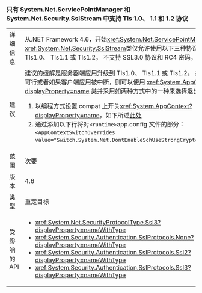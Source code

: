 ### <a name="only-tls-10-11-and-12-protocols-supported-in-systemnetservicepointmanager-and-systemnetsecuritysslstream"></a>只有 System.Net.ServicePointManager 和 System.Net.Security.SslStream 中支持 Tls 1.0、 1.1 和 1.2 协议

|   |   |
|---|---|
|详细信息|从.NET Framework 4.6，开始<xref:System.Net.ServicePointManager>和<xref:System.Net.Security.SslStream>类仅允许使用以下三种协议之一： Tls1.0、 Tls1.1 或 Tls1.2。 不支持 SSL3.0 协议和 RC4 密码。|
|建议|建议的缓解是服务器端应用升级到 Tls1.0、 Tls1.1 或 Tls1.2。 如果这不可行或者如果客户端应用被中断，则可以使用 <xref:System.AppContext?displayProperty=name> 类并采用如两种方式中的一种来选择退出此功能：<ol><li>以编程方式设置 compat 上开关<xref:System.AppContext?displayProperty=name>，如下所述[此处](http://blogs.msdn.com/b/dotnet/archive/2015/04/29/net-announcements-at-build-2015.aspx#dotnet46)</li><li>通过添加以下行将对<code>&lt;runtime&gt;</code>app.config 文件的部分： <code>&lt;AppContextSwitchOverrides value=&quot;Switch.System.Net.DontEnableSchUseStrongCrypto=true&quot;/&gt;</code>;</li></ol>|
|范围|次要|
|版本|4.6|
|类型|重定目标|
|受影响的 API|<ul><li><xref:System.Net.SecurityProtocolType.Ssl3?displayProperty=nameWithType></li><li><xref:System.Security.Authentication.SslProtocols.None?displayProperty=nameWithType></li><li><xref:System.Security.Authentication.SslProtocols.Ssl2?displayProperty=nameWithType></li><li><xref:System.Security.Authentication.SslProtocols.Ssl3?displayProperty=nameWithType></li></ul>|

